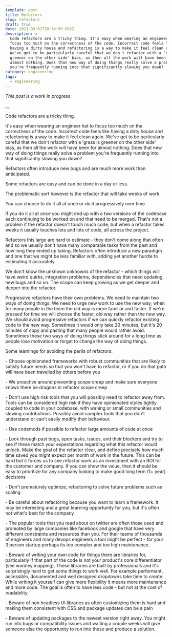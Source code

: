 ```yaml
---
template: post
title: Refactors
slug: refactors
draft: true
date: 2021-03-01T20:34:50.892Z
description: >-
  Code refactors are a tricky thing. It's easy when wearing an engineer hat to
  focus too much on the correctness of the code. Incorrect code feels like
  having a dirty house and refactoring is a way to make it feel clean again.
  We've got to be particularly careful that we don't refactor with a 'grass is
  greener on the other side' bias, as then all the work will have been for
  almost nothing. Does that new way of doing things really solve a problem
  you're frequently running into that significantly slowing you down? 
category: engineering
tags:
  - engineering
---
```

_This post is a work in progress_

__

Code refactors are a tricky thing. 

It's easy when wearing an engineer hat to focus too much on the correctness of the code. Incorrect code feels like having a dirty house and refactoring is a way to make it feel clean again. We've got to be particularly careful that we don't refactor with a 'grass is greener on the other side' bias, as then all the work will have been for almost nothing. Does that new way of doing things really solve a problem you're frequently running into that significantly slowing you down? 

Refactors often introduce new bugs and are much more work than anticipated. 



Some refactors are easy and can be done in a day or less. 

The problematic sort however is the refactor that will take weeks of work. 

You can choose to do it all at once or do it progressively over time. 



If you do it all at once you might end up with a two versions of the codebase each continuing to be worked on and that need to be merged. That's not a problem if the refactor doesn't touch much code, but when a refactor takes weeks it usually touches lots and lots of code, all across the project. 



Refactors this large are hard to estimate - they don't come along that often and so we usually don't have many comparable tasks from the past and how long they ended up taking. Refactors often introduce a new paradigm and one that we might be less familiar with, adding yet another hurdle to estimating it accurately. 

We don't know the unknown unknowns of the refactor - which things will have weird quirks, integration problems, dependencies that need updating, new bugs and so on. The scope can keep growing as we get deeper and deeper into the refactor. 



Progressive refactors have their own problems. We need to maintain two ways of doing things. We need to urge new work to use the new way, when for many people in the team the old way is more familiar and faster. If we're pressed for time we will choose the faster, old way rather than the new way. We should avoid progressive refactors if we can quickly refactor existing code to the new way. Sometimes it would only take 20 minutes, but it's 20 minutes of copy and pasting that many people would rather avoid. Sometimes these two ways of doing things stick around for a long time as people lose motivation or forget to change the way of doing things. 



Some learnings for avoiding the perils of refactors:

\- Choose opinionated frameworks with robust communities that are likely to satisfy future needs so that you won't have to refactor, or if you do that path will have been travelled by others before you

\- We proactive around preventing scope creep and make sure everyone knows there be dragons in refactor scope creep

\- Don't use high risk tools that you will possibly need to refactor away from. Tools can be considered high risk if they have opinionated styles tightly coupled to code in your codebase, with waning or small communities and slowing contributions. Possibly avoid complex tools that you don't understand or can't easily modify their behaviour.

\- Use codemods if possible to refactor large amounts of code at once

\- Look through past bugs, open tasks, issues, and their blockers and try to see if these match your expectations regarding what this refactor would unlock. Make the goal of the refactor clear, and define precisely how much time saved you might expect per month of work in the future. This can be hard but it forces us to see refactor work as an investment with an ROI for the customer and company. If you can show the value, then it should be easy to prioritize for any company looking to make good long term (1+ year) decisions

\- Don't prematurely optimize, refactoring to solve future problems such as scaling

\- Be careful about refactoring because you want to learn a framework. It may be interesting and a great learning opportunity for you, but it's often not what's best for the company

\- The popular tools that you read about on twitter are often those used and promoted by large companies like facebook and google that have very different constraints and resources than you. For their teams of thousands of engineers and many devops engineers a tool might be perfect - for your 3 person startup perhaps its too complex and too high maintenance. 

\- Beware of writing your own code for things there are libraries for, particularly if that part of the code is not your product's core differentiator (see wardley mapping). These libraries are built by professionals and it's surprisingly hard to get some things to work well. For example performant, accessible, documented and well designed dropdowns take time to create. While writing it yourself can give more flexibility it means more maintenance and more code. The goal is often to have less code - but not at the cost of readability. 

\- Beware of non headless UI libraries as often customizing them is hard and making them consistent with CSS and package updates can be a pain

\- Beware of updating packages to the newest version right away. You might run into bugs or compatibility issues and waiting a couple weeks will give someone else the opportunity to run into these and produce a solution.
